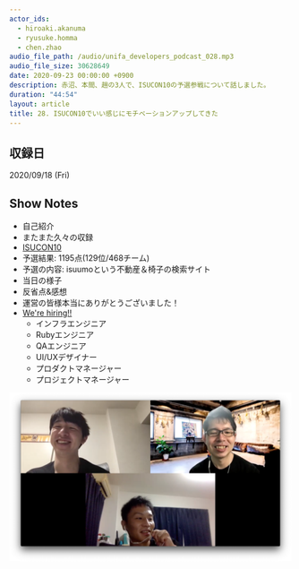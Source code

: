 ```yaml
---
actor_ids:
  - hiroaki.akanuma
  - ryusuke.homma
  - chen.zhao
audio_file_path: /audio/unifa_developers_podcast_028.mp3
audio_file_size: 30628649
date: 2020-09-23 00:00:00 +0900
description: 赤沼、本間、趙の3人で、ISUCON10の予選参戦について話しました。
duration: "44:54"
layout: article
title: 28. ISUCON10でいい感じにモチベーションアップしてきた
---
```


## 収録日

2020/09/18 (Fri)

## Show Notes

- 自己紹介
- またまた久々の収録
- [ISUCON10](http://isucon.net/archives/54704557.html)
- 予選結果: 1195点(129位/468チーム)
- 予選の内容: isuumoという不動産＆椅子の検索サイト
- 当日の様子
- 反省点&感想
- 運営の皆様本当にありがとうございました！
- [We're hiring!!](https://recruit.jobcan.jp/unifa-e/list)
  - インフラエンジニア 
  - Rubyエンジニア
  - QAエンジニア
  - UI/UXデザイナー
  - プロダクトマネージャー
  - プロジェクトマネージャー

![members](/images/snapshots/28/members.png)
